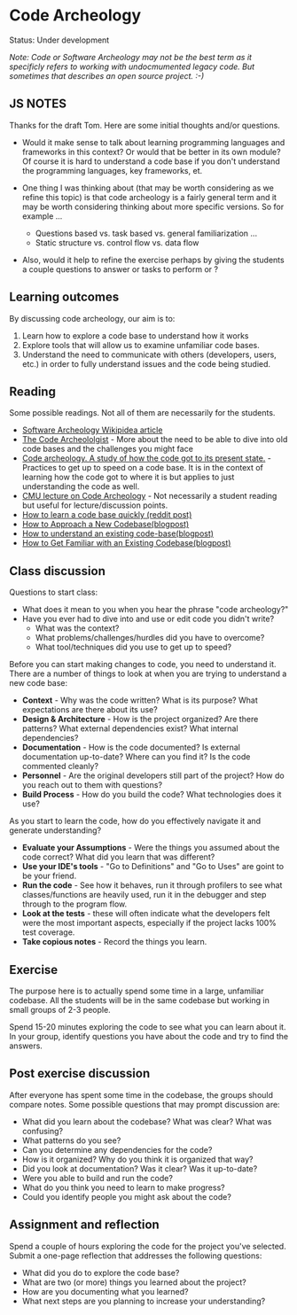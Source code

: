 # Code Archeology

Status: Under development

*Note: Code or Software Archeology may not be the best term as it specificly refers to working with undocmumented legacy code.  But sometimes that describes an open source project. :-)*

## JS NOTES

Thanks for the draft Tom. Here are some initial thoughts and/or questions.

* Would it make sense to talk about learning programming languages and frameworks in this context? Or would that be better in its own module? Of course it is hard to understand a code base if you don't understand the programming languages, key frameworks, et.

* One thing I was thinking about (that may be worth considering as we refine this topic) is that code archeology is a fairly general term and it may be worth considering thinking about more specific versions. So for example ...

  * Questions based vs. task based vs. general familiarization ...
  * Static structure vs. control flow vs. data flow

* Also, would it help to refine the exercise perhaps by giving the students a couple questions to answer or tasks to perform or ?

## Learning outcomes
By discussing code archeology, our aim is to:

1. Learn how to explore a code base to understand how it works
2. Explore tools that will allow us to examine unfamiliar code bases.
3. Understand the need to communicate with others (developers, users, etc.) in order to fully understand issues and the code being studied.

## Reading
Some possible readings. Not all of them are necessarily for the students.
* [Software Archeology Wikipidea article](https://en.wikipedia.org/wiki/Software_archaeology)
* [The Code Archeololgist](https://www.profocustechnology.com/software-development/the-code-archaeologist/) - More about the need to be able to dive into old code bases and the challenges you might face
* [Code archeology. A study of how the code got to its present state.](https://craiglrock.com/code-archeology/) - Practices to get up to speed on a code base.  It is in the context of learning how the code got to where it is but applies to just understanding the code as well.
* [CMU lecture on Code Archeology](https://cmu-313.github.io/_old/F22/assets/pdfs/04-code-archaeology.pdf) - Not necessarily a student reading but useful for lecture/discussion points.
* [How to learn a code base quickly (reddit post)](https://www.reddit.com/r/learnprogramming/comments/89pjdy/how_to_learn_a_new_codebase_quickly/)
* [How to Approach a New Codebase(blogpost)](https://amberwilson.co.uk/blog/how-to-approach-a-new-codebase/)
* [How to understand an existing code-base(blogpost)](https://medium.com/the-curious-coder/how-to-understand-an-existing-code-base-65989642baae)
* [How to Get Familiar with an Existing Codebase(blogpost)](https://dev.to/isaactony/how-to-get-familiar-with-an-existing-codebase-49k5)


## Class discussion
Questions to start class:
* What does it mean to you when you hear the phrase "code archeology?"
* Have you ever had to dive into and use or edit code you didn't write?  
  * What was the context?
  * What problems/challenges/hurdles did you have to overcome?
  * What tool/techniques did you use to get up to speed?

Before you can start making changes to code, you need to understand it.  There are a number of things to look at when you are trying to understand a new code base:
* **Context** - Why was the code written? What is its purpose? What expectations are there about its use?
* **Design & Architecture** - How is the project organized?  Are there patterns?  What external dependencies exist?  What internal dependencies?
* **Documentation** - How is the code documented?  Is external documentation up-to-date?  Where can you find it?  Is the code commented cleanly?
* **Personnel** - Are the original developers still part of the project?  How do you reach out to them with questions?
* **Build Process** - How do you build the code?  What technologies does it use?

As you start to learn the code, how do you effectively navigate it and generate understanding?
* **Evaluate your Assumptions** - Were the things you assumed about the code correct?  What did you learn that was different?
* **Use your IDE's tools** - "Go to Definitions" and "Go to Uses" are goint to be your friend.
* **Run the code** - See how it behaves, run it through profilers to see what classes/functions are heavily used, run it in the debugger and step through to the program flow.
* **Look at the tests** - these will often indicate what the developers felt were the most important aspects, especially if the project lacks 100% test coverage.
* **Take copious notes** - Record the things you learn.


## Exercise
The purpose here is to actually spend some time in a large, unfamiliar codebase.  All the students will be in the same codebase but working in small groups of 2-3 people.  

Spend 15-20 minutes exploring the code to see what you can learn about it.  In your group, identify questions you have about the code and try to find the answers.

## Post exercise discussion
After everyone has spent some time in the codebase, the groups should compare notes.  Some possible questions that may prompt discussion are:
* What did you learn about the codebase?  What was clear?  What was confusing?
* What patterns do you see?
* Can you determine any dependencies for the code?
* How is it organized?  Why do you think it is organized that way?
* Did you look at documentation?  Was it clear? Was it up-to-date?
* Were you able to build and run the code?
* What do you think you need to learn to make progress?
* Could you identify people you might ask about the code?


## Assignment and reflection
Spend a couple of hours exploring the code for the project you've selected.  Submit a one-page reflection that addresses the following questions:
* What did you do to explore the code base?
* What are two (or more) things you learned about the project?
* How are you documenting what you learned?
* What next steps are you planning to increase your understanding? 
